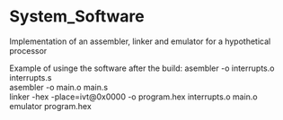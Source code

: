 # System_Software
Implementation of an assembler, linker and emulator for a hypothetical processor

Example of usinge the software after the build:
  asembler -o interrupts.o interrupts.s  
  asembler -o main.o main.s  
  linker -hex -place=ivt@0x0000 -o program.hex interrupts.o main.o  
  emulator program.hex  
